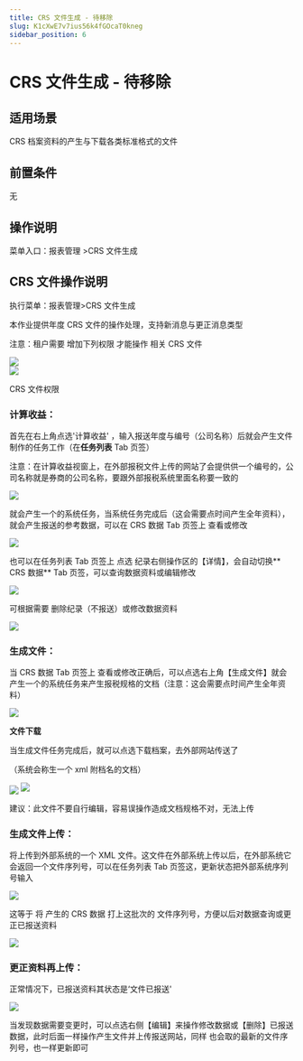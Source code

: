 ```yaml
---
title: CRS 文件生成 - 待移除
slug: K1cXwE7v7ius56k4fGOcaT0kneg
sidebar_position: 6
---
```



# CRS 文件生成 - 待移除

## 适用场景

CRS 档案资料的产生与下载各类标准格式的文件

## 前置条件

无

## 操作说明

菜单入口：报表管理 &gt;CRS 文件生成

## CRS 文件操作说明

执行菜单：报表管理&gt;CRS 文件生成

本作业提供年度 CRS 文件的操作处理，支持新消息与更正消息类型

注意：租户需要 增加下列权限 才能操作 相关 CRS 文件

<div class="flex gap-3 columns-2" column-size="2">
<div class="w-[54%]" width-ratio="54">
<img src="/assets/EnXebgC44oXOShxhH1DcB1E2nxf.png" src-width="950" src-height="563" align="center"/>
</div>
<div class="w-[45%]" width-ratio="45">
<img src="/assets/CDcmb7HhuoHyiExMSqJcYZGzntH.png" src-width="1878" src-height="1354" align="center"/>

<p>CRS 文件权限</p>
</div>
</div>

### **计算收益**： 

首先在右上角点选'计算收益' ，输入报送年度与编号（公司名称）后就会产生文件制作的任务工作（在**任务列表** Tab 页签）

注意：在计算收益视窗上，在外部报税文件上传的网站了会提供供一个编号的，公司名称就是券商的公司名称，要跟外部报税系统里面名称要一致的

<img src="/assets/YoODbqHBToxNU4x3YBBcILRdnmb.png" src-width="2352" src-height="1344" align="center"/>

就会产生一个的系统任务，当系统任务完成后（这会需要点时间产生全年资料），就会产生报送的参考数据，可以在 CRS 数据 Tab 页签上 查看或修改

<img src="/assets/POQ0bbNtfo3AhAxnUy3coGuJnuc.png" src-width="2368" src-height="874" align="center"/>

也可以在任务列表 Tab 页签上 点选 纪录右侧操作区的【详情】，会自动切换** CRS 数据** Tab 页签，可以查询数据资料或编辑修改

<img src="/assets/Dx7WbkfedoovWUxelGoc2Wsbnwb.png" src-width="2346" src-height="1196" align="center"/>

可根据需要 删除纪录（不报送）或修改数据资料

<img src="/assets/Dt4NbKaOPoYWyOxPqkJctok3n5f.png" src-width="1193" src-height="662" align="center"/>

### **生成文件**： 

当 CRS 数据 Tab 页签上 查看或修改正确后，可以点选右上角【生成文件】就会产生一个的系统任务来产生报税规格的文档（注意：这会需要点时间产生全年资料）

<img src="/assets/R8q1bVKyVonG6QxthQGcuwONn9g.png" src-width="2338" src-height="836" align="center"/>

**文件下载**

当生成文件任务完成后，就可以点选下载档案，去外部网站传送了

（系统会称生一个 xml 附档名的文档）

<img src="/assets/DLFLbtjZdophJpx5oQtcuJc6nsG.png" src-width="2338" src-height="836" align="center"/>

<img src="/assets/Ymovbhiv5owQW0xDGGqc6wZfnlg.png" src-width="581" src-height="667"/>

建议：此文件不要自行编辑，容易误操作造成文档规格不对，无法上传

### **生成文件上传**： 

将上传到外部系统的一个 XML 文件。这文件在外部系统上传以后，在外部系统它会返回一个文件序列号，可以在任务列表 Tab 页签这，更新状态把外部系统序列号输入

<img src="/assets/VhdGbQg1voJTTFxW8Ykc3PGznHf.png" src-width="2350" src-height="1348" align="center"/>

这等于 将 产生的 CRS 数据 打上这批次的 文件序列号，方便以后对数据查询或更正已报送资料

<img src="/assets/JvAibBlwIoAl9qx0RpyclCPAnFc.png" src-width="2352" src-height="846" align="center"/>

### **更正资料再上传**： 

正常情况下，已报送资料其状态是‘文件已报送'

<img src="/assets/V92Bbt2emoWsBzx2v6tcQLSynKd.png" src-width="2334" src-height="1214" align="center"/>

当发现数据需要变更时，可以点选右侧【编辑】来操作修改数据或【删除】已报送数据，此时后面一样操作产生文件并上传报送网站，同样 也会取的最新的文件序列号，也一样更新即可

